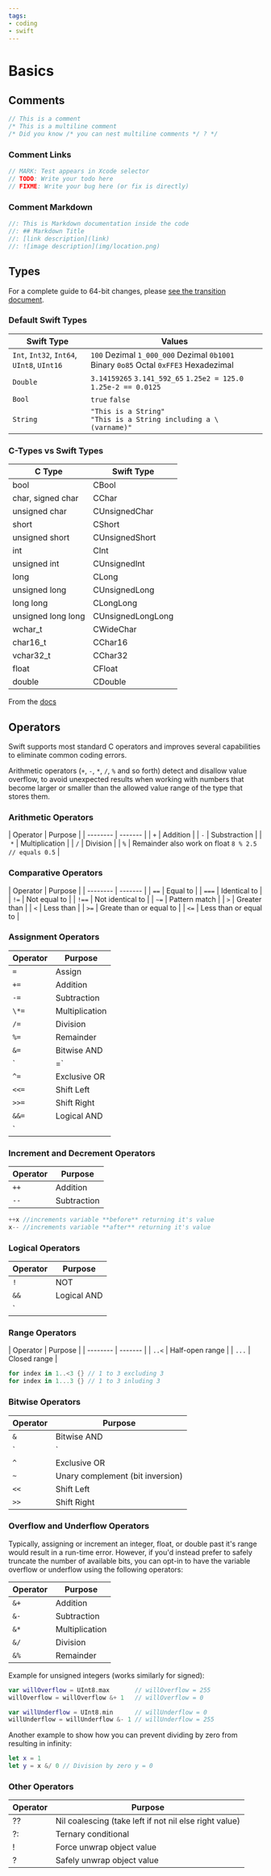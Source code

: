 ```yaml
---
tags:
- coding
- swift
---
```

# Basics

## Comments

``` swift
// This is a comment
/* This is a multiline comment
/* Did you know /* you can nest multiline comments */ ? */
```

### Comment Links

``` swift
// MARK: Test appears in Xcode selector
// TODO: Write your todo here
// FIXME: Write your bug here (or fix is directly)
```

### Comment Markdown

``` swift
//: This is Markdown documentation inside the code
//: ## Markdown Title
//: [link description](link)
//: ![image description](img/location.png)
```

## Types

For a complete guide to 64-bit changes, please [see the transition document](https://developer.apple.com/library/mac/documentation/Darwin/Conceptual/64bitPorting/transition/transition.html#//apple_ref/doc/uid/TP40001064-CH207-TPXREF101).

### Default Swift Types

| Swift Type                                 | Values |
| ------------------------------------------ | ---------------------------------------------- |
| `Int`, `Int32`, `Int64`, `UInt8`, `UInt16` | `100` Dezimal `1_000_000` Dezimal `0b1001` Binary `0o85` Octal `0xFFE3` Hexadezimal |
| `Double`                                   | `3.14159265` `3.141_592_65` `1.25e2 = 125.0` `1.25e-2 == 0.0125` |
| `Bool`                                     | `true` `false` |
| `String`                                   | `"This is a String"`<br> `"This is a String including a \ (varname)"` |

### C-Types vs Swift Types

| C Type             | Swift Type |
| ------------------ | ---------- |
| bool               | CBool |
| char, signed char  | CChar |
| unsigned char      | CUnsignedChar |
| short              | CShort |
| unsigned short     | CUnsignedShort |
| int                | CInt |
| unsigned int       | CUnsignedInt |
| long               | CLong |
| unsigned long      | CUnsignedLong |
| long long          | CLongLong |
| unsigned long long | CUnsignedLongLong |
| wchar_t            | CWideChar |
| char16_t           | CChar16 |
| vchar32_t          | CChar32 |
| float              | CFloat |
| double             | CDouble |

From the [docs](https://developer.apple.com/library/ios/documentation/swift/conceptual/buildingcocoaapps/InteractingWithCAPIs.html)

## Operators

Swift supports most standard C operators and improves several capabilities to eliminate common coding errors.

Arithmetic operators (`+`, `-`, `*`, `/`, `%` and so forth) detect and disallow value overflow, to avoid unexpected results when working with numbers that become larger or smaller than the allowed value range of the type that stores them.

### Arithmetic Operators

| Operator | Purpose |
| -------- | ------- |
| `+`      | Addition |
| `-`      | Substraction |
| `*`      | Multiplication |
| `/`      | Division |
| `%`      | Remainder also work on float `8 % 2.5 // equals 0.5` |

### Comparative Operators

| Operator | Purpose |
| -------- | ------- |
| `==`     | Equal to |
| `===`    | Identical to |
| `!=`     | Not equal to |
| `!==`    | Not identical to |
| `~=`     | Pattern match |
| `>`      | Greater than |
| `<`      | Less than |
| `>=`     | Greate than or equal to |
| `<=`     | Less than or equal to |

### Assignment Operators

| Operator | Purpose |
| -------- | ------- |
| `=`      | Assign |
| `+=`     | Addition |
| `-=`     | Subtraction |
| `\*=`    | Multiplication |
| `/=`     | Division |
| `%=`     | Remainder |
| `&=`     | Bitwise AND |
| `|=`     | Bitwise Inclusive OR |
| `^=`     | Exclusive OR |
| `<<=`    | Shift Left |
| `>>=`    | Shift Right |
| `&&=`    | Logical AND |
| `||=`    | Logical OR |

### Increment and Decrement Operators

| Operator | Purpose |
| -------- | ------- |
| `++`     | Addition |
| `--`     | Subtraction |

``` swift
++x //increments variable **before** returning it's value
x-- //increments variable **after** returning it's value
```

### Logical Operators

| Operator | Purpose |
| -------- | ------- |
| `!`      | NOT |
| `&&`     | Logical AND |
| `||`     | Logical OR |

### Range Operators

| Operator | Purpose |
| -------- | ------- |
| `..<`    | Half-open range |
| `...`    | Closed range |

``` swift
for index in 1..<3 {} // 1 to 3 excluding 3
for index in 1...3 {} // 1 to 3 inluding 3
```

### Bitwise Operators

| Operator | Purpose |
| -------- | ------- |
| `&`      | Bitwise AND |
| `|`      | Bitwise Inclusive OR |
| `^`      | Exclusive OR |
| `~`      | Unary complement (bit inversion) |
| `<<`     | Shift Left |
| `>>`     | Shift Right |

### Overflow and Underflow Operators

Typically, assigning or increment an integer, float, or double past it's range would result in a run-time error. However, if you'd instead prefer to safely truncate the number of available bits, you can opt-in to have the variable overflow or underflow using the following operators:

| Operator | Purpose |
| -------- | ------- |
| `&+`     | Addition |
| `&-`     | Subtraction |
| `&*`     | Multiplication |
| `&/`     | Division |
| `&%`     | Remainder |

Example for unsigned integers (works similarly for signed):

``` swift
var willOverflow = UInt8.max       // willOverflow = 255
willOverflow = willOverflow &+ 1   // willOverflow = 0

var willUnderflow = UInt8.min      // willUnderflow = 0
willUnderflow = willUnderflow &- 1 // willUnderflow = 255
```

Another example to show how you can prevent dividing by zero from resulting in infinity:

``` swift
let x = 1
let y = x &/ 0 // Division by zero y = 0
```

### Other Operators

| Operator | Purpose |
| -------- | -------------------------------------------------------- |
| ??       | Nil coalescing (take left if not nil else right value) |
| ?:       | Ternary conditional |
| !        | Force unwrap object value |
| ?        | Safely unwrap object value |